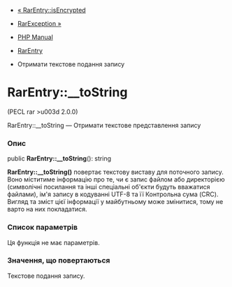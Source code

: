 - [« RarEntry::isEncrypted](rarentry.isencrypted.md)
- [RarException »](class.rarexception.md)

- [PHP Manual](index.md)
- [RarEntry](class.rarentry.md)
- Отримати текстове подання запису

# RarEntry::\_\_toString

(PECL rar \>u003d 2.0.0)

RarEntry::\_\_toString — Отримати текстове представлення запису

### Опис

public **RarEntry::\_\_toString**(): string

**RarEntry::\_\_toString()** повертає текстову виставу для
поточного запису. Воно міститиме інформацію про те, чи є запис
файлом або директорією (символічні посилання та інші спеціальні
об'єкти будуть вважатися файлами), ім'я запису в кодуванні UTF-8 та її
Контрольна сума (CRC). Вигляд та зміст цієї інформації у майбутньому
може змінитися, тому не варто на них покладатися.

### Список параметрів

Ця функція не має параметрів.

### Значення, що повертаються

Текстове подання запису.
